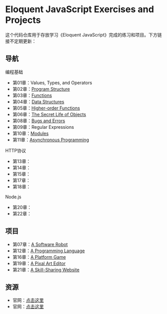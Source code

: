 # Eloquent JavaScript Exercises and Projects

这个代码仓库用于存放学习《Eloquent JavaScript》完成的练习和项目。下方链接不定期更新：

## 导航

编程基础
- 第01章：Values, Types, and Operators
- 第02章：[Program Structure](https://github.com/mrlizhaozhi/eloquent-javascript-exercises/tree/main/Chapter%2002)
- 第03章：[Functions](https://github.com/mrlizhaozhi/eloquent-javascript-exercises/tree/main/Chapter%2003)
- 第04章：[Data Structures](https://github.com/mrlizhaozhi/eloquent-javascript-exercises/tree/main/Chapter%2004)
- 第05章：[Higher-order Functions](https://github.com/mrlizhaozhi/eloquent-javascript-exercises/tree/main/Chapter%2005)
- 第06章：[The Secret Life of Objects](https://github.com/mrlizhaozhi/eloquent-javascript-exercises/tree/main/Chapter%2006)
- 第08章：[Bugs and Errors](https://github.com/mrlizhaozhi/eloquent-javascript-exercises/tree/main/Chapter%2008)
- 第09章：Regular Expressions
- 第10章：[Modules](https://github.com/mrlizhaozhi/eloquent-javascript-exercises/tree/main/Chapter%2010)
- 第11章：[Asynchronous Programming](https://github.com/mrlizhaozhi/eloquent-javascript-exercises/tree/main/Chapter%2011)

HTTP协议
- 第13章：[]()
- 第14章：[]()
- 第15章：[]()
- 第17章：[]()
- 第18章：[]()

Node.js
- 第20章：[]()
- 第22章：[]()

## 项目
- 第07章：[A Software Robot]()
- 第12章：[A Programming Language]()
- 第16章：[A Platform Game]()
- 第19章：[A Pixal Art Editor]()
- 第21章：[A Skill-Sharing Website]()

## 资源
- 官网：[点击这里](https://eloquentjavascript.net)
- 官网：[点击这里](https://eloquentjavascript.net)